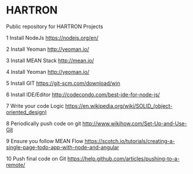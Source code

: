 # HARTRON
Public repository for HARTRON Projects


1	Install NodeJs	https://nodejs.org/en/

2	Install Yeoman	http://yeoman.io/

3	Install MEAN Stack	http://mean.io/

4	Install Yeoman	http://yeoman.io/

5	Install GIT	https://git-scm.com/download/win

6	Install IDE/Editor	http://codecondo.com/best-ide-for-node-js/

7	Write your code Logic	https://en.wikipedia.org/wiki/SOLID_(object-oriented_design)

8	Periodically push code on git	http://www.wikihow.com/Set-Up-and-Use-Git

9	Ensure you follow MEAN Flow	https://scotch.io/tutorials/creating-a-single-page-todo-app-with-node-and-angular

10	Push final code on Git	https://help.github.com/articles/pushing-to-a-remote/
